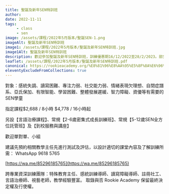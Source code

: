 ```yaml
---
title: 聖誕及新年SEN特訓班
author:
date: 2022-11-11
tags: 
     - class
     - sen
image: /assets/課程/2022年5月版本/聖誕SEN-1.png
imageAlt: 聖誕及新年SEN特訓班
image1: /assets/課程/2022年5月版本/聖誕及新年SEN特訓班.jpg
image1Alt: 聖誕及新年SEN特訓班
description: 歡迎參加聖誕及新年SEN特訓班，訓練優惠期16/12/2022至28/2/2023。部分時間已滿、越早報名，越可留位，謝謝。
leaflet: /assets/課程/2022年5月版本/聖誕及新年SEN特訓班.pdf
canonical: https://rookieacademy.org/%E8%81%96%E8%AA%95%E5%8F%8A%E6%96%B0%E5%B9%B4SEN%E7%89%B9%E8%A8%93%E7%8F%AD/
eleventyExcludeFromCollections: true
---
```


對象：感統失調、讀寫困難、專注力弱、社交能力弱、情緒表現欠理想、自閉症譜系、亞氏保加、有限智能、學習困難、整體發展遲緩、智力障礙、資優等有需要的SEN學童

指定課程$2,688 / 8小時
$4,778 / 16小時起

另設【言語治療課程】、常規【2-6歲密集式成長訓練班】、常規【5-12歲SEN全方位託管班】及【到校服務與講座】

歡迎單對單、小組

建議先預約相關教學主任先進行測試及評估，以設計適切的課堂內容及了解訓練所需：
WhatsApp 9618 5765

[https://wa.me/85296185765](https://wa.me/85296185765)

跨專業資深訓練團隊：特殊教育主任、感統訓練導師、讀寫障礙導師、註冊社工、言語治療師、視藝老師，教學經驗豐富。
取錄與否 Rookie Academy 保留最終決定權及行使權。